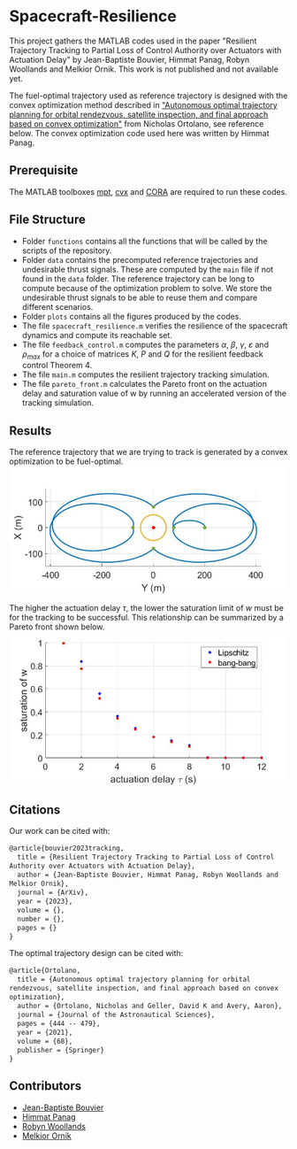 # Spacecraft-Resilience

This project gathers the MATLAB codes used in the paper "Resilient Trajectory Tracking to Partial Loss of Control Authority over Actuators with Actuation Delay" by Jean-Baptiste Bouvier, Himmat Panag, Robyn Woollands and Melkior Ornik.
This work is not published and not available yet.

The fuel-optimal trajectory used as reference trajectory is designed with the convex optimization method described in ["Autonomous optimal trajectory planning for orbital rendezvous, satellite inspection, and final approach based on convex optimization"](https://link.springer.com/article/10.1007/s40295-021-00260-5) from Nicholas Ortolano, see reference below. The convex optimization code used here was written by Himmat Panag.


**Prerequisite**
---
The MATLAB toolboxes [mpt](https://www.mpt3.org/), [cvx](http://cvxr.com/cvx/) and [CORA](https://tumcps.github.io/CORA/) are required to run these codes.


**File Structure**
---

- Folder `functions` contains all the functions that will be called by the scripts of the repository.
- Folder `data` contains the precomputed reference trajectories and undesirable thrust signals. These are computed by the `main` file if not found in the `data` folder. The reference trajectory can be long to compute because of the optimization problem to solve. We store the undesirable thrust signals to be able to reuse them and compare different scenarios.
- Folder `plots` contains all the figures produced by the codes.
- The file `spacecraft_resilience.m` verifies the resilience of the spacecraft dynamics and compute its reachable set.
- The file `feedback_control.m` computes the parameters $\alpha$, $\beta$, $\gamma$, $\varepsilon$ and $\rho_{max}$ for a choice of matrices $K$, $P$ and $Q$ for the resilient feedback control Theorem 4.
- The file `main.m` computes the resilient trajectory tracking simulation.
- The file `pareto_front.m` calculates the Pareto front on the actuation delay and saturation value of w by running an accelerated version of the tracking simulation.



**Results**
---

The reference trajectory that we are trying to track is generated by a convex optimization to be fuel-optimal.
![Reference trajectory](plots/optimal_transfers.jpg "Reference trajectory")



The higher the actuation delay $\tau$, the lower the saturation limit of $w$ must be for the tracking to be successful. This relationship can be summarized by a Pareto front shown below.
![Pareto front](plots/pareto_front.jpg "Pareto front")


**Citations**
---
Our work can be cited with:
```
@article{bouvier2023tracking,  
  title = {Resilient Trajectory Tracking to Partial Loss of Control Authority over Actuators with Actuation Delay},   
  author = {Jean-Baptiste Bouvier, Himmat Panag, Robyn Woollands and Melkior Ornik},    
  journal = {ArXiv},    
  year = {2023},   
  volume = {},  
  number = {},  
  pages = {}  
}
```

The optimal trajectory design can be cited with:
```
@article{Ortolano,
  title = {Autonomous optimal trajectory planning for orbital rendezvous, satellite inspection, and final approach based on convex optimization},
  author = {Ortolano, Nicholas and Geller, David K and Avery, Aaron},
  journal = {Journal of the Astronautical Sciences},
  pages = {444 -- 479},
  year = {2021},
  volume = {68},
  publisher = {Springer}
}
```



**Contributors**
---
- [Jean-Baptiste Bouvier](https://github.com/Jean-BaptisteBouvier)
- [Himmat Panag](https://www.linkedin.com/in/himmatpanag/?originalSubdomain=au)
- [Robyn Woollands](https://woollands.web.illinois.edu/index.html)
- [Melkior Ornik](https://mornik.web.illinois.edu/)




